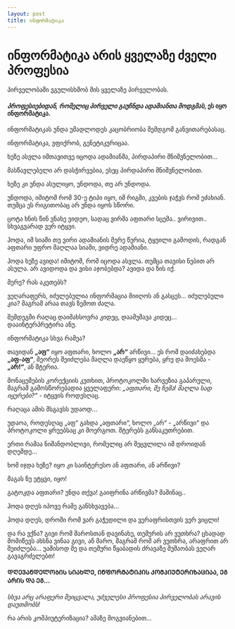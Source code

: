```yaml
---
layout: post
title: ინფორმატიკა 
---
```


ინფორმატიკა არის ყველაზე ძველი პროფესია
========

პირველობაში ვგულისხმობ მის ყველაზე პირველობას. 

#### *პროფესიებიდან, რომელიც პირველი გაუჩნდა  ადამიანთა მოდგმას*, ეს იყო **ინფორმატიკა**. 

ინფორმატიკას უნდა უმადლოდეს კაცობრიობა შემდგომ განვითარებასაც. 

ინფორმატიკა, ვფიქრობ, გენეტიკურიცაა. 

ხეზე ასვლა იმთავითვე იცოდა ადამიანმა, პირდაპირი მნიშვნელობით...

მასწავლებელი არ დასჭირვებია, ესეც პირდაპირი მნიშვნელობით. 

ხეზე კი უნდა ასულიყო, უნდოდა, თუ არ უნდოდა. 

უნდოდა, იმიტომ რომ 30-ე ტიპი იყო, იმ რიგში, კვების ჯაჭვს რომ ეძახიან. თუმცა ეს რიგითობაც არ უნდა იყოს სწორი. 

ცოტა ხნის წინ ვნახე ვიდეო, სადაც ვირმა აფთარი სცემა.. ვირივით.. სხვაგვარად ვერ იტყვი. 

ჰოდა, იმ სიაში თუ ვირი ადამიანის მერე წერია, ტყუილი გამოდის, რადგან აფთარი უფრო მაღლაა სიაში, ვიდრე ადამიანი.

ჰოდა ხეზე ავიდა! იმიტომ, რომ იცოდა ასვლა.  თუმცა თავისი ნებით არ ასულა. არ ავიდოდა და ვისი აჯობებდა? ავიდა და ზის იქ.

მერე? რას აკეთებს?

ვეღარაფერს, იძულებულია ინფორმაცია მიიღოს ან გასცეს... იძულებული კია? მაგრამ არაა თავს ზემოთ ძალა.

შემდეგში რაღაც დაიმახსოვრა კიდეც, დაამუშავა კიდეც... დააინტერპრეტირა ანუ. 

ინფორმატიკა სხვა რამეა?

თავიდან **„აფ“** იყო აფთარი, ხოლო **„არ“** არწივი... ეს რომ დაიძახებდა **„აფ-აფ“**,  მეორეს შეიძლება მაღლა დაეწყო ყურება, ყრუ და მოესმა -  **„არ!“**, ან შტერია.

მონაცემების კორექციის კუთხით, პროტოკოლში ხარვეზია გაპარული, მაგრამ გამოსწორებადია ყველაფერი: *„აფთარი, შე ჩემა! მაღლა სად იყურები?“* - იტყვის როდესღაც. 

რაღაცა ამის მსგავსს უდაოდ...

უდაოა, როდესღაც „აფ“ გახდა „აფთარი“, ხოლო „არ“ - „არწივი“ და პროტოკოლი ყრუებსაც კი მოერგოთ. შტერებს განსაკუთრებით.

ერთი რამაა ნიშანდობლივი, რომელიც არ შეცვლილა იმ დროიდან დღემდე...

ხომ იჯდა ხეზე? იყო კი საინტერესო ან აფთარი, ან არწივი? 

მაგას ნუ ეტყვი, იყო! 

გატოკდა აფთარი? უნდა თქვა! გაიფრინა არწივმა? მაშინაც.. 

ჰოდა დღეს იპოვე რამე განსხვავება... 

ჰოდა დღეს, დროში რომ ვარ გაჭედილი და ვერაფრისთვის ვერ ვიცლი! 

და რა ვქნა? გივი რომ მაროსთან დავინახე, თემურის არ ვუთხრა? ცხადად მომიწევს ახსნა ვინაა გივი, ან მარო, მაგრამ რომ არ ვუთხრა, არაფრით არ შეიძლება... უამისოდ მე და თემური წყაბადის ძრავაზე მუშაობას ვეღარ გავაგრძელებთ!

#### ᲓᲦᲔᲕᲐᲜᲓᲔᲚᲝᲑᲘᲡ ᲡᲘᲐᲮᲚᲔ, ᲘᲜᲤᲝᲠᲛᲐᲢᲘᲙᲘᲡ ᲙᲝᲛᲞᲘᲣᲢᲔᲠᲘᲖᲐᲪᲘᲐᲐ, ᲔᲒ ᲐᲠᲘᲡ ᲓᲐ ᲔᲒ... 

*სხვა არც არაფერი შეიცვალა, უძველესი პროფესია პირველობას არავის დაუთმობს!*

რა არის კომპიუტერიზაცია? ამაზე მოგვიანებით...
